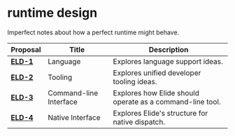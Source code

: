 # runtime design

Imperfect notes about how a perfect runtime might behave.

| Proposal                           | Title    | Description                               |
| ---------------------------------- | -------- | ----------------------------------------- |
| [**ELD-1**](./draft/1-language.md) | Language | Explores language support ideas.          |
| [**ELD-2**](./draft/2-tooling.md)  | Tooling  | Explores unified developer tooling ideas. |
| [**ELD-3**](./draft/3-cli.md)      | Command-line Interface | Explores how Elide should operate as a command-line tool. |
| [**ELD-4**](./draft/4-native.md)      | Native Interface | Explores Elide's structure for native dispatch. |
